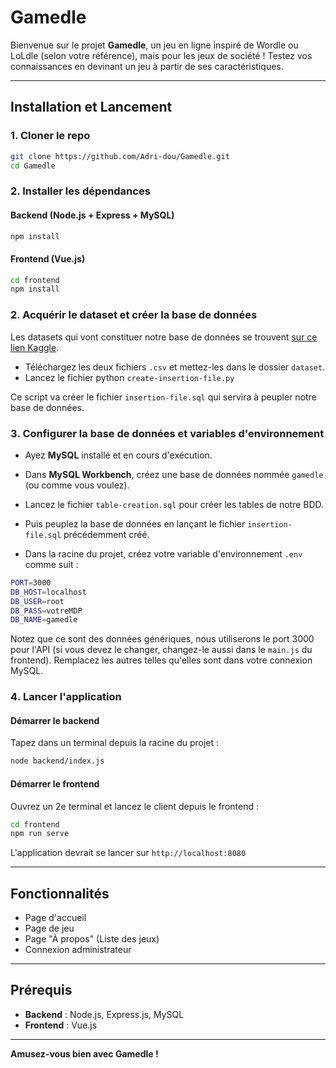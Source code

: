 # Gamedle

Bienvenue sur le projet **Gamedle**, un jeu en ligne inspiré de Wordle ou LoLdle (selon votre référence), mais pour les jeux de société ! Testez vos connaissances en devinant un jeu à partir de ses caractéristiques.

---

## Installation et Lancement

### 1. Cloner le repo
```sh
git clone https://github.com/Adri-dou/Gamedle.git
cd Gamedle
```

### 2️. Installer les dépendances
#### Backend (Node.js + Express + MySQL)
```bash
npm install
```
#### Frontend (Vue.js)
```bash
cd frontend
npm install
```

### 2. Acquérir le dataset et créer la base de données
Les datasets qui vont constituer notre base de données se trouvent [sur ce lien Kaggle](https://www.kaggle.com/datasets/joebeachcapital/board-games).
- Téléchargez les deux fichiers `.csv` et mettez-les dans le dossier `dataset`.
- Lancez le fichier python `create-insertion-file.py`

Ce script va créer le fichier `insertion-file.sql` qui servira à peupler notre base de données.

### 3️. Configurer la base de données et variables d'environnement
- Ayez **MySQL** installé et en cours d'exécution.
- Dans **MySQL Workbench**, créez une base de données nommée `gamedle` (ou comme vous voulez).
- Lancez le fichier `table-creation.sql` pour créer les tables de notre BDD.
- Puis peuplez la base de données en lançant le fichier `insertion-file.sql` précédemment créé.

- Dans la racine du projet, créez votre variable d'environnement `.env` comme suit :
```bash
PORT=3000
DB_HOST=localhost
DB_USER=root
DB_PASS=votreMDP
DB_NAME=gamedle
```
Notez que ce sont des données génériques, nous utiliserons le port 3000 pour l'API (si vous devez le changer, changez-le aussi dans le `main.js` du frontend).
Remplacez les autres telles qu'elles sont dans votre connexion MySQL.

### 4️. Lancer l'application
#### Démarrer le backend
Tapez dans un terminal depuis la racine du projet :
```bash
node backend/index.js
```
#### Démarrer le frontend
Ouvrez un 2e terminal et lancez le client depuis le frontend :
```bash
cd frontend
npm run serve
```

L'application devrait se lancer sur `http://localhost:8080`

---

## Fonctionnalités
- Page d'accueil 
- Page de jeu 
- Page "À propos" (Liste des jeux)
- Connexion administrateur
  

---

## Prérequis
- **Backend** : Node.js, Express.js, MySQL
- **Frontend** : Vue.js

---

**Amusez-vous bien avec Gamedle !**

